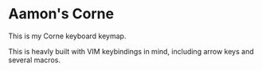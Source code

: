 # Aamon's Corne

This is my Corne keyboard keymap.

This is heavly built with VIM keybindings in mind, including arrow keys and several macros.
